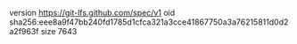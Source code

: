 version https://git-lfs.github.com/spec/v1
oid sha256:eee8a9f47bb240fd1785d1cfca321a3cce41867750a3a76215811d0d2a2f963f
size 7643
